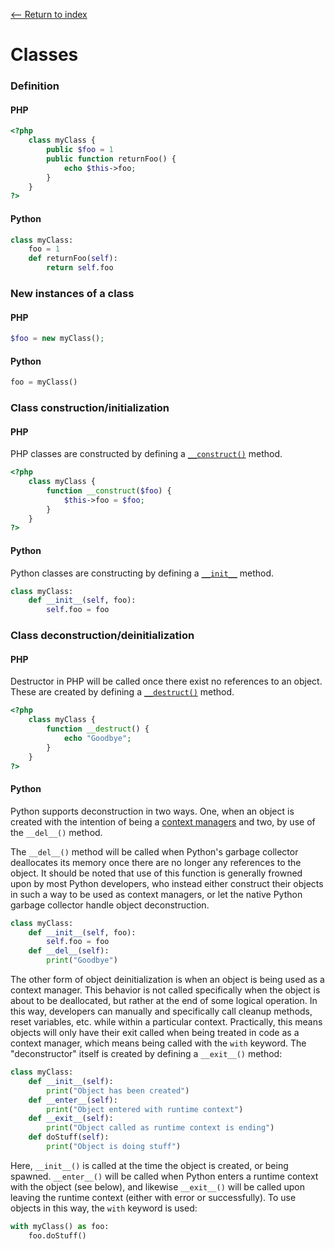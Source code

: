 [<-- Return to index](../README.md)
# Classes

### Definition
#### PHP
```php
<?php
    class myClass {
        public $foo = 1
        public function returnFoo() {
            echo $this->foo;
        }
    }
?>
```
#### Python
```python
class myClass:
    foo = 1   
	def returnFoo(self):
    	return self.foo

```

### New instances of a class
#### PHP
```php
$foo = new myClass();
```
#### Python
```python
foo = myClass()
```

### Class construction/initialization
#### PHP
PHP classes are constructed by defining a [`__construct()`](https://secure.php.net/manual/en/language.oop5.decon.php) method.
```php
<?php
	class myClass {
    	function __construct($foo) {
        	$this->foo = $foo;
        }
    }
?>
```
#### Python
Python classes are constructing by defining a [`__init__`](https://docs.python.org/2/reference/datamodel.html#object.__init__) method.
```python
class myClass:
	def __init__(self, foo):
    	self.foo = foo
```

### Class deconstruction/deinitialization
#### PHP
Destructor  in PHP will be called once there exist no references to an object. These are created by defining a [`__destruct()`](https://secure.php.net/manual/en/language.oop5.decon.php#destructor) method.
```php
<?php
	class myClass {
    	function __destruct() {
        	echo "Goodbye";
        }
    }
?>
```
#### Python
Python supports deconstruction in two ways. One, when an object is created with the intention of being a [context managers](https://docs.python.org/3.6/reference/datamodel.html#with-statement-context-managers) and two, by use of the `__del__()` method.

The `__del__()` method will be called when Python's garbage collector deallocates its memory once there are no longer any references to the object. It should be noted that use of this function is generally frowned upon by most Python developers, who instead either construct their objects in such a way to be used as context managers, or let the native Python garbage collector handle object deconstruction.
```python
class myClass:
	def __init__(self, foo):
    	self.foo = foo
    def __del__(self):
    	print("Goodbye")
```

The other form of object deinitialization is when an object is being used as a context manager. This behavior is not called specifically when the object is about to be deallocated, but rather at the end of some logical operation. In this way, developers can manually and specifically call cleanup methods, reset variables, etc. while within a particular context. Practically, this means objects will only have their exit called when being treated in code as a context manager, which means being called with the `with` keyword. The "deconstructor" itself is created by defining a `__exit__()` method:

```python
class myClass:
	def __init__(self):
    	print("Object has been created")
    def __enter__(self):
    	print("Object entered with runtime context")
    def __exit__(self):
        print("Object called as runtime context is ending")
    def doStuff(self):
        print("Object is doing stuff")
```
Here, `__init__()` is called at the time the object is created, or being spawned. `__enter__()` will be called when Python enters a runtime context with the object (see below), and likewise `__exit__()` will be called upon leaving the runtime context (either with error or successfully). To use objects in this way, the `with` keyword is used:
```python
with myClass() as foo:
    foo.doStuff()
```
